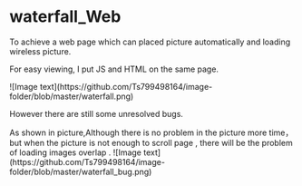 # waterfall_Web
To achieve a web page which  can placed picture automatically  and loading wireless picture.
<p>For easy viewing, I put JS and HTML on the same page.</p>
![Image text](https://github.com/Ts799498164/image-folder/blob/master/waterfall.png)
<p>However there are still some unresolved bugs.</p>
As shown in picture,Although there is no problem in the picture more time，but when the picture is not enough to scroll page , there will be the problem of loading images overlap . 
![Image text](https://github.com/Ts799498164/image-folder/blob/master/waterfall_bug.png)



